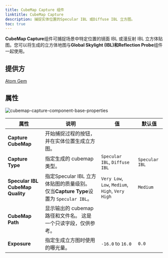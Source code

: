 ```yaml
---
title: CubeMap Capture 组件
linktitle: CubeMap Capture
description: 捕捉实体位置的Specular IBL 或Diffuse IBL 立方图。
toc: true
---
```


**CubeMap Capture**组件可捕捉场景中特定位置的镜面 IBL 或漫反射 IBL 立方体贴图。您可以将生成的立方体地图与**Global Skylight (IBL)**和**Reflection Probe**组件一起使用。

## 提供方

[Atom Gem](/docs/user-guide/gems/reference/rendering/atom/atom/)


## 属性

![cubemap-capture-component-base-properties](/images/user-guide/components/reference/atom/cubemap-capture/cubemap-capture-base-properties-ui.png)

| 属性 | 说明 | 值 | 默认值 |
|-|-|-|-|
| **Capture CubeMap** | 开始捕捉过程的按钮，并在实体位置生成立方图。 |  |  |
| **Capture Type** | 指定生成的 cubemap 类型。 | `Specular IBL`, `Diffuse IBL` | `Specular IBL` |
| **Specular IBL CubeMap Quality** | 指定Specular IBL 立方体贴图的质量级别。 仅当**Capture Type**设置为 `Specular IBL`。 | `Very Low`, `Low`, `Medium`, `High`, `Very High` | `Medium` |
| **CubeMap Path** | 显示输出的 cubemap 路径和文件名。 这是一个只读字段，仅供参考。| | |
| **Exposure** | 指定生成立方图时使用的曝光量。 | `-16.0` to `16.0` | `0.0` |
